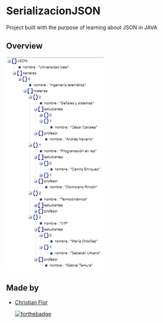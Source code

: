 # SerializacionJSON
Project built with the purpose of learning about JSON in JAVA
## Overview
  ![Overview](overview/Captura.PNG?raw=true)  
  
  ## Made by
+ [Christian Flor](https://github.com/ChristianFlor "Christian Flor")
  
  [![forthebadge](https://forthebadge.com/images/badges/made-with-java.svg)](https://forthebadge.com)

